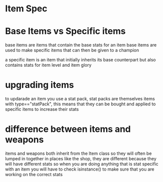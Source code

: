 # Item Spec

# Base Items vs Specific items

base items are items that contain the base stats for an item
base items are used to make specific items that can then be given to a champion

a specific item is an item that initially inherits its base counterpart but also contains stats for item level and item glory

# upgrading items

to updarade an item you use a stat pack, stat packs are themselves items with type=="statPack", this means that they can be bought and applied to specific items to increase their stats

# difference between items and weapons

items and weapons both inherit from the Item class so they will often be lumped in together in places like the shop, they are different because they will have different stats so when you are doing anything that is stat specific with an item you will have to check isinstance() to make sure that you are working on the correct stats